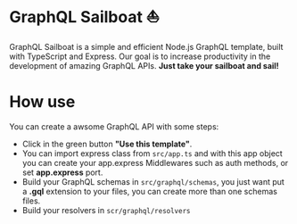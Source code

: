 # GraphQL Sailboat :sailboat:

GraphQL Sailboat is a simple and efficient Node.js GraphQL template, built with TypeScript and Express. Our goal is to increase productivity in the development of amazing GraphQL APIs. **Just take your sailboat and sail!**


# How use

You can create a awsome GraphQL API with some steps:

 - Click in the green button **"Use this template"**.
 - You can import express class from `src/app.ts` and with this app object you can create your app.express Middlewares such as auth methods, or set **app.express** port.
 - Build your  GraphQL schemas in `src/graphql/schemas`, you just want put a **.gql** extension to your files, you can create more than one schemas files.
 - Build your resolvers in `scr/graphql/resolvers`